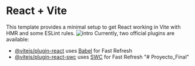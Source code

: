# React + Vite

This template provides a minimal setup to get React working in Vite with HMR and some ESLint rules.
![intro](https://github.com/Hernandez-pedro/Proyecto_Final/assets/144267225/7f8248ed-4165-449b-adf1-cfbdd0954cb7)
Currently, two official plugins are available:

- [@vitejs/plugin-react](https://github.com/vitejs/vite-plugin-react/blob/main/packages/plugin-react/README.md) uses [Babel](https://babeljs.io/) for Fast Refresh
- [@vitejs/plugin-react-swc](https://github.com/vitejs/vite-plugin-react-swc) uses [SWC](https://swc.rs/) for Fast Refresh
"# Proyecto_Final" 
